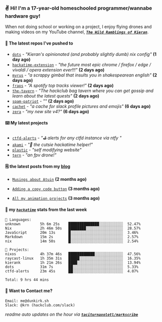### ✌️ Hi! I'm a 17-year-old homeschooled programmer/wannabe hardware guy!

When not doing school or working on a project, I enjoy flying drones and making videos on my YouTube channel, [**_`The Wild Ramblings of Kieran`_**](https://youtube.com/@kieran.rambles).

#### 👷 The latest repos I've pushed to

- [`dots`](https://github.com/taciturnaxolotl/dots) - _"Kieran's opinionated (and probably slightly dumb) nix config"_ **(1 day ago)**
- [`hackatime-extension`](https://github.com/taciturnaxolotl/hackatime-extension) - _"the future most epic chrome / firefox / edge / vivaldi / opera extension ever!!!"_ **(2 days ago)**
- [`myrus`](https://github.com/taciturnaxolotl/myrus) - _"a scrappy gimbal that insults you in shakespearean english"_ **(2 days ago)**
- [`fraps`](https://github.com/taciturnaxolotl/fraps) - _"A spotify top tracks viewer!"_ **(2 days ago)**
- [`the-tavern`](https://github.com/taciturnaxolotl/the-tavern) - _"The hackclub bag tavern where you can get gossip and learn about the latest quests"_ **(2 days ago)**
- [`spam-patriot`](https://github.com/taciturnaxolotl/spam-patriot) - _""_ **(2 days ago)**
- [`cachet`](https://github.com/taciturnaxolotl/cachet) - _"a cache for slack profile pictures and emojis"_ **(6 days ago)**
- [`zera`](https://github.com/taciturnaxolotl/zera) - _"my new site v4?"_ **(6 days ago)**

#### ⌨️ My latest projects

- [`ctfd-alerts`](https://github.com/taciturnaxolotl/ctfd-alerts) - _"⛳ alerts for any ctfd instance via ntfy "_
- [`akami`](https://github.com/taciturnaxolotl/akami) - _"🌷 the cutsie hackatime helper!"_
- [`plastic`](https://github.com/taciturnaxolotl/plastic) - _"self modifying website"_
- [`tern`](https://github.com/taciturnaxolotl/tern) - _"an fpv drone!"_

#### 🗒️ the latest posts from my [blog](https://dunkirk.sh)

- [`Musings about Atuin`](https://dunkirk.sh/blog/atuin/) **(2 months ago)**

- [`Adding a copy code button`](https://dunkirk.sh/blog/adding-a-copy-button/) **(3 months ago)**

- [`All my animation projects`](https://dunkirk.sh/blog/my-animations/) **(3 months ago)**



#### 📡 my [_`hackatime`_](https://waka.hackclub.com) stats from the last week

```text
💾 Languages:
unknown         5h 6m 25s    ██████████████░░░░░░░░░░░  52.47%
Nix             2h 46m 50s   ████████░░░░░░░░░░░░░░░░░  28.57%
JavaScript      20m 13s      █░░░░░░░░░░░░░░░░░░░░░░░░  3.46%
Markdown        15m 2s       █░░░░░░░░░░░░░░░░░░░░░░░░  2.57%
nix             14m 50s      █░░░░░░░░░░░░░░░░░░░░░░░░  2.54%

💼 Projects:
nixos           4h 37m 46s   ████████████░░░░░░░░░░░░░  47.56%
raycast-linux   1h 35m 31s   █████░░░░░░░░░░░░░░░░░░░░  16.35%
kierank         1h 21m 26s   ████░░░░░░░░░░░░░░░░░░░░░  13.94%
dots            31m 7s       ██░░░░░░░░░░░░░░░░░░░░░░░  5.33%
ctfd-alerts     23m 45s      ██░░░░░░░░░░░░░░░░░░░░░░░  4.07%

Total: 9 hrs 44 mins
```

#### 📮 Want to Contact me?

```text
Email: me@dunkirk.sh
Slack: @krn (hackclub.com/slack)
```

_readme auto updates on the hour via [**`taciturnaxolotl/markscribe`**](https://github.com/taciturnaxolotl/markscribe)_
